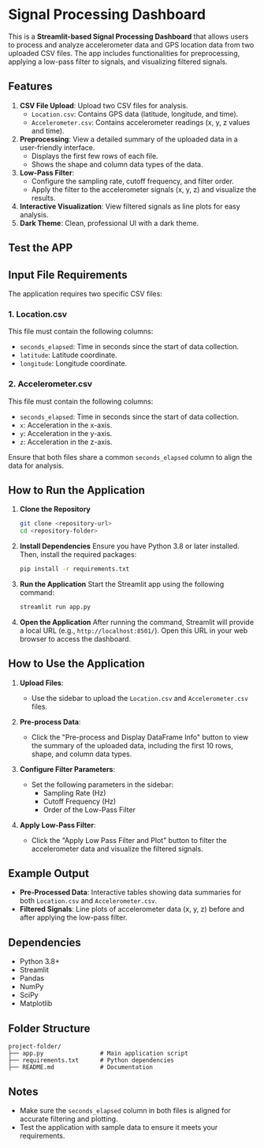 # Signal Processing Dashboard

This is a **Streamlit-based Signal Processing Dashboard** that allows users to process and analyze accelerometer data and GPS location data from two uploaded CSV files. The app includes functionalities for preprocessing, applying a low-pass filter to signals, and visualizing filtered signals.

## Features

1. **CSV File Upload**: Upload two CSV files for analysis.
   - `Location.csv`: Contains GPS data (latitude, longitude, and time).
   - `Accelerometer.csv`: Contains accelerometer readings (x, y, z values and time).
2. **Preprocessing**: View a detailed summary of the uploaded data in a user-friendly interface.
   - Displays the first few rows of each file.
   - Shows the shape and column data types of the data.
3. **Low-Pass Filter**:
   - Configure the sampling rate, cutoff frequency, and filter order.
   - Apply the filter to the accelerometer signals (x, y, z) and visualize the results.
4. **Interactive Visualization**: View filtered signals as line plots for easy analysis.
5. **Dark Theme**: Clean, professional UI with a dark theme.

## Test the APP


## Input File Requirements

The application requires two specific CSV files:

### 1. **Location.csv**

This file must contain the following columns:

- `seconds_elapsed`: Time in seconds since the start of data collection.
- `latitude`: Latitude coordinate.
- `longitude`: Longitude coordinate.

### 2. **Accelerometer.csv**

This file must contain the following columns:

- `seconds_elapsed`: Time in seconds since the start of data collection.
- `x`: Acceleration in the x-axis.
- `y`: Acceleration in the y-axis.
- `z`: Acceleration in the z-axis.

Ensure that both files share a common `seconds_elapsed` column to align the data for analysis.

## How to Run the Application

1. **Clone the Repository**

   ```bash
   git clone <repository-url>
   cd <repository-folder>
   ```

2. **Install Dependencies** Ensure you have Python 3.8 or later installed. Then, install the required packages:

   ```bash
   pip install -r requirements.txt
   ```

3. **Run the Application** Start the Streamlit app using the following command:

   ```bash
   streamlit run app.py
   ```

4. **Open the Application** After running the command, Streamlit will provide a local URL (e.g., `http://localhost:8501/`). Open this URL in your web browser to access the dashboard.

## How to Use the Application

1. **Upload Files**:

   - Use the sidebar to upload the `Location.csv` and `Accelerometer.csv` files.

2. **Pre-process Data**:

   - Click the "Pre-process and Display DataFrame Info" button to view the summary of the uploaded data, including the first 10 rows, shape, and column data types.

3. **Configure Filter Parameters**:

   - Set the following parameters in the sidebar:
     - Sampling Rate (Hz)
     - Cutoff Frequency (Hz)
     - Order of the Low-Pass Filter

4. **Apply Low-Pass Filter**:

   - Click the "Apply Low Pass Filter and Plot" button to filter the accelerometer data and visualize the filtered signals.

## Example Output

- **Pre-Processed Data**: Interactive tables showing data summaries for both `Location.csv` and `Accelerometer.csv`.
- **Filtered Signals**: Line plots of accelerometer data (x, y, z) before and after applying the low-pass filter.

## Dependencies

- Python 3.8+
- Streamlit
- Pandas
- NumPy
- SciPy
- Matplotlib

## Folder Structure

```
project-folder/
├── app.py                # Main application script
├── requirements.txt      # Python dependencies
├── README.md             # Documentation
```

## Notes

- Make sure the `seconds_elapsed` column in both files is aligned for accurate filtering and plotting.
- Test the application with sample data to ensure it meets your requirements.


